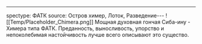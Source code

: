 ---
spectype: ФАТК
source: Остров химер, Лоток, Разведение---
![[Temp/Placeholder_Chimera.png]]
Мощная духовная гончая Сиба-ину - Химера типа ФАТК. Преданность, выносливость, упорство и непоколебимая настойчивость лучше всего описывают это существо. 
